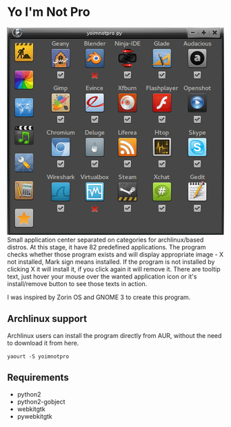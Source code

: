 Yo I'm Not Pro
=====
<img src="ui/yoimnotpro_preview.png" alt="" /><br/>
Small application center separated on categories for archlinux/based distros. At this stage, it have 82 predefined applications.
The program checks whether those program exists and will display appropriate image - X not installed, Mark sign means installed. If the program is not installed by clicking X it will install it, if you click again it will remove it. There are tooltip text, just hover your mouse over the wanted application icon or it's install/remove button to see those texts in action.

I was inspired by Zorin OS and GNOME 3 to create this program.
## Archlinux support
Archlinux users can install the program directly from AUR, without the need to download it from here.

    yaourt -S yoimnotpro

## Requirements

* python2
* python2-gobject
* webkitgtk
* pywebkitgtk